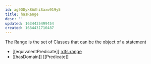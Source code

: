 ```yaml
---
id: ag9ODyk8AAhiSaxw919y5
title: hasRange
desc: ''
updated: 1634435499454
created: 1634431710487
---
```


The Range is the set of Classes that can be the object of a statement

- [[equivalentPredicate]] [rdfs:range](http://www.w3.org/2000/01/rdf-schema#range)
- [[hasDomain]] [[Predicate]]
